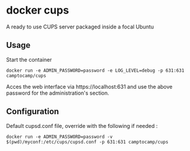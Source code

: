 # docker cups

A ready to use CUPS server packaged inside a focal Ubuntu

## Usage

Start the container

    docker run -e ADMIN_PASSWORD=password -e LOG_LEVEL=debug -p 631:631 camptocamp/cups

Acces the web interface via https://localhost:631 and use the above password for the administration's section.

## Configuration

Default cupsd.conf file, override with the following if needed :

    docker run -e ADMIN_PASSWORD=password -v  $(pwd)/myconf:/etc/cups/cupsd.conf -p 631:631 camptocamp/cups
